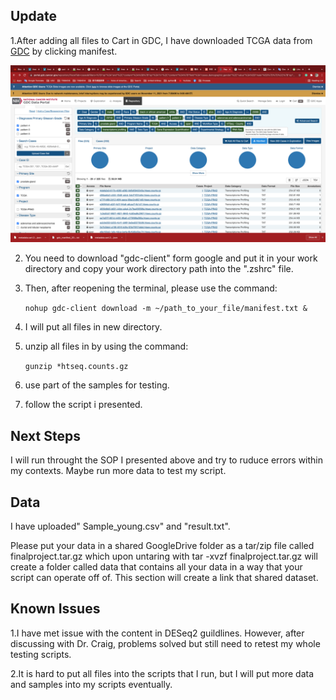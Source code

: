 ## Update

1.After adding all files to Cart in GDC, I have downloaded TCGA data from [GDC](https://portal.gdc.cancer.gov/) by clicking manifest.

 ![](Images/Manifest.png?raw=true)

2. You need to download "gdc-client" form google and put it in your work directory and copy your work directory path into the ".zshrc" file.

3. Then, after reopening the terminal, please use the command:

   ```nohup gdc-client download -m ~/path_to_your_file/manifest.txt &```

4. I will put all files in new directory.

5. unzip all files in by using the command:

   ```gunzip *htseq.counts.gz```

6. use part of the samples for testing.

7. follow the script i presented.
 
 ## Next Steps

I will run throught the SOP I presented above and try to ruduce errors within my contexts. Maybe run more data to test my script.
 
##  Data
 
I have uploaded" Sample_young.csv" and "result.txt".

 Please put your data in a shared GoogleDrive folder as a tar/zip file called finalproject.tar.gz which upon untaring with tar -xvzf finalproject.tar.gz will create a folder called data that contains all your data in a way that your script can operate off of.  This section will create a link that shared dataset.
 
##  Known Issues

1.I have met issue with the content in DESeq2 guildlines. However, after discussing with Dr. Craig, problems solved but still need to retest my whole testing scripts.

2.It is hard to put all files into the scripts that I run, but I will put more data and samples into my scripts eventually.
